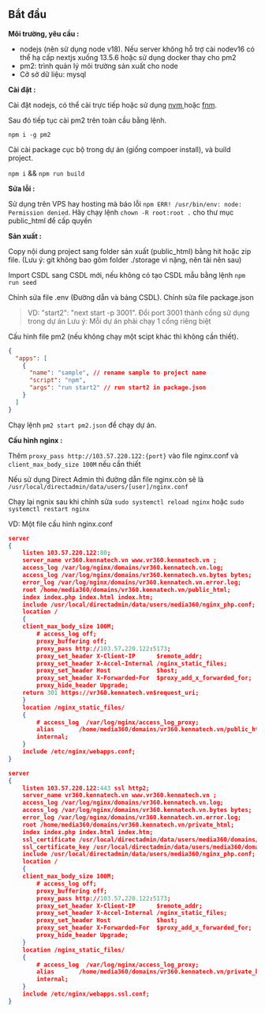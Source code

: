 ## Bắt đầu

**Môi trường, yêu cầu :**&#x20;

* nodejs (nên sử dụng node v18). Nếu server không hỗ trợ cài nodev16 có thể hạ cấp 
nextjs xuống 13.5.6 hoặc sử dụng docker thay cho pm2
* pm2: trình quản lý môi trường sản xuất cho node
* Cở sở dữ liệu: mysql

**Cài đặt :**

Cài đặt nodejs, có thể cài trực tiếp hoặc sử dụng [nvm ](https://github.com/nvm-sh/nvm)hoặc [fnm](https://github.com/Schniz/fnm).&#x20;

Sau đó tiếp tục cài pm2 trên toàn cầu bằng lệnh.

`npm i -g pm2`

Cài cài package cục bộ trong dự án (giống compoer install), và build project.

`npm i` && `npm run build`

**Sửa lỗi :**

Sử dụng trên VPS hay hosting mà báo lỗi `npm ERR! /usr/bin/env: node: Permission denied`. 
Hãy chạy lệnh `chown -R root:root .` cho thư mục public_html để cấp quyền 

**Sản xuất :**&#x20;

Copy nội dung project sang folder sản xuất (public_html) bằng hit hoặc zip file. 
(Lưu ý: git không bao gôm folder ./storage vì nặng, nên tải nên sau)

Import CSDL sang CSDL mới, nếu không có tạo CSDL mẫu bằng lệnh `npm run seed`

Chỉnh sửa file .env (Đường dẫn và bảng CSDL). Chỉnh sửa file package.json

> VD:  "start2": "next start -p 3001". Đổi port 3001 thành cổng sử dụng trong dự án
> Lưu ý:   Mỗi dự án phải chạy 1 cổng riêng biệt

Cấu hình file pm2 (nếu không chạy một scipt khác thì không cần thiết).

```json
{
  "apps": [
    {
      "name": "sample", // rename sample to project name
      "script": "npm",
      "args": "run start2" // run start2 in package.json
    }
  ]
}
```

Chạy lệnh `pm2 start pm2.json` để chạy dự án.

**Cấu hình nginx :**

Thêm `proxy_pass http://103.57.220.122:{port}` vào file nginx.conf và `client_max_body_size 100M` nếu cần thiết

Nếu sử dụng Direct Admin thì đường dẫn file nginx.còn sẽ là `/usr/local/directadmin/data/users/[user]/nginx.conf`

Chạy lại ngnix sau khi chỉnh sửa `sudo systemctl reload nginx` hoặc `sudo systemctl restart nginx`

VD: Một file cấu hình nginx.conf

```json
server
{
	listen 103.57.220.122:80;
	server_name vr360.kennatech.vn www.vr360.kennatech.vn ;
	access_log /var/log/nginx/domains/vr360.kennatech.vn.log;
	access_log /var/log/nginx/domains/vr360.kennatech.vn.bytes bytes;
	error_log /var/log/nginx/domains/vr360.kennatech.vn.error.log;
	root /home/media360/domains/vr360.kennatech.vn/public_html;
	index index.php index.html index.htm;
	include /usr/local/directadmin/data/users/media360/nginx_php.conf;
	location /
	{
    client_max_body_size 100M;
		# access_log off;
		proxy_buffering off;
		proxy_pass http://103.57.220.122:5173;
		proxy_set_header X-Client-IP      $remote_addr;
		proxy_set_header X-Accel-Internal /nginx_static_files;
		proxy_set_header Host             $host;
		proxy_set_header X-Forwarded-For  $proxy_add_x_forwarded_for;
		proxy_hide_header Upgrade;
    return 301 https://vr360.kennatech.vn$request_uri;
	}
	location /nginx_static_files/
	{
		# access_log  /var/log/nginx/access_log_proxy;
		alias       /home/media360/domains/vr360.kennatech.vn/public_html/;
		internal;
	}
	include /etc/nginx/webapps.conf;
}

server
{
	listen 103.57.220.122:443 ssl http2;
	server_name vr360.kennatech.vn www.vr360.kennatech.vn ;
	access_log /var/log/nginx/domains/vr360.kennatech.vn.log;
	access_log /var/log/nginx/domains/vr360.kennatech.vn.bytes bytes;
	error_log /var/log/nginx/domains/vr360.kennatech.vn.error.log;
	root /home/media360/domains/vr360.kennatech.vn/private_html;
	index index.php index.html index.htm;
	ssl_certificate /usr/local/directadmin/data/users/media360/domains/vr360.kennatech.vn.cert.combined;
	ssl_certificate_key /usr/local/directadmin/data/users/media360/domains/vr360.kennatech.vn.key;
	include /usr/local/directadmin/data/users/media360/nginx_php.conf;
	location /
	{
    client_max_body_size 100M;
		# access_log off;
		proxy_buffering off;
		proxy_pass http://103.57.220.122:5173;
		proxy_set_header X-Client-IP      $remote_addr;
		proxy_set_header X-Accel-Internal /nginx_static_files;
		proxy_set_header Host             $host;
		proxy_set_header X-Forwarded-For  $proxy_add_x_forwarded_for;
		proxy_hide_header Upgrade;
	}
	location /nginx_static_files/
	{
		# access_log  /var/log/nginx/access_log_proxy;
		alias       /home/media360/domains/vr360.kennatech.vn/private_html/;
		internal;
	}
	include /etc/nginx/webapps.ssl.conf;
}
```